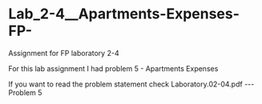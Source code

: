 # Lab_2-4__Apartments-Expenses-FP-
Assignment for FP laboratory 2-4

For this lab assignment I had problem 5 - Apartments Expenses

If you want to read the problem statement check Laboratory.02-04.pdf --- Problem 5

